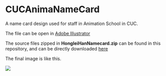# CUCAnimaNameCard
A name card design used for staff in Animation School in CUC.

The file can be open in [Adobe Illustrator](https://www.adobe.com/cn/products/illustrator.html?promoid=PGRQQLFS&mv=other)

The source files zipped in **HongleiHanNamecard.zip** can be found in this repository, and can be directly downloaded [here](https://github.com/Leohan2000/CUCAnimaNameCard/blob/master/HongleiHanNamecard.zip)

The final image is like this.

![]({{site.url}}/Images/88.JPG)
